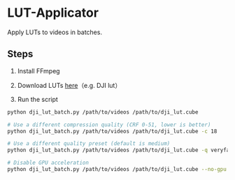 # LUT-Applicator
Apply LUTs to videos in batches.


## Steps
1. Install FFmpeg

2. Download LUTs [here](https://www.dji.com/lut)（e.g. DJI lut）

3. Run the script
```bash
python dji_lut_batch.py /path/to/videos /path/to/dji_lut.cube

# Use a different compression quality (CRF 0-51, lower is better)
python dji_lut_batch.py /path/to/videos /path/to/dji_lut.cube -c 18

# Use a different quality preset (default is medium)    
python dji_lut_batch.py /path/to/videos /path/to/dji_lut.cube -q veryfast

# Disable GPU acceleration
python dji_lut_batch.py /path/to/videos /path/to/dji_lut.cube --no-gpu
```


